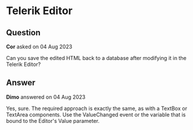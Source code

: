 # Telerik Editor

## Question

**Cor** asked on 04 Aug 2023

Can you save the edited HTML back to a database after modifying it in the Telerik Editor?

## Answer

**Dimo** answered on 04 Aug 2023

Yes, sure. The required approach is exactly the same, as with a TextBox or TextArea components. Use the ValueChanged event or the variable that is bound to the Editor's Value parameter.
